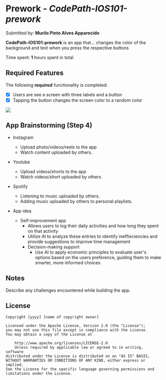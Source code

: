 # Prework - *CodePath-IOS101-prework*

Submitted by: **Murilo Pinto Alves Apparecido**

**CodePath-IOS101-prework** is an app that... changes the color of the background and text when you press the respective buttons 

Time spent: **1** hours spent in total

## Required Features

The following **required** functionality is completed:

- [x] Users are see a screen with three labels and a button
- [x] Tapping the button changes the screen color to a random color

<div>
    <a href="https://www.loom.com/share/acf9cb097402444ca0906522590339c4">
      <img style="max-width:300px;" src="https://cdn.loom.com/sessions/thumbnails/acf9cb097402444ca0906522590339c4-6e964aca761ec723-full-play.gif">
    </a>
  </div>
 
## App Brainstorming (Step 4)
- Instagram
  - Upload photo/videos/reels to the app
  - Watch content uploaded by others. 
- Youtube
  - Upload videos/shorts to the app
  - Watch videos/short uploaded by others
- Spotify
  - Listening to music uploaded by others. 
  - Adding music uploaded by others to personal playlists.
 
- App idea
  - Self-improvement app
    - Allows users to log their daily activities and how long they spent on that activity
    - Utilize AI to analyze these entries to identify ineffieciencies and provide suggestions to improve time management
    - Decision-making support
      - Use AI to apply economic principles to evaluate user's options based on the users preference, guiding them to make smarter, more informed choices

## Notes

Describe any challenges encountered while building the app.

## License

    Copyright [yyyy] [name of copyright owner]

    Licensed under the Apache License, Version 2.0 (the "License");
    you may not use this file except in compliance with the License.
    You may obtain a copy of the License at

        http://www.apache.org/licenses/LICENSE-2.0
        Unless required by applicable law or agreed to in writing, software
    distributed under the License is distributed on an "AS IS" BASIS,
    WITHOUT WARRANTIES OR CONDITIONS OF ANY KIND, either express or implied.
    See the License for the specific language governing permissions and
    limitations under the License.
